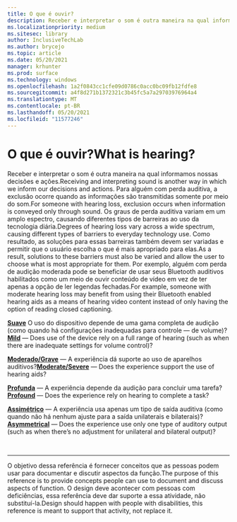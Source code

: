 ```yaml
---
title: O que é ouvir?
description: Receber e interpretar o som é outra maneira na qual informamos nossas decisões e ações.
ms.localizationpriority: medium
ms.sitesec: library
author: InclusiveTechLab
ms.author: brycejo
ms.topic: article
ms.date: 05/20/2021
manager: krhunter
ms.prod: surface
ms.technology: windows
ms.openlocfilehash: 1a2f0843cc1cfe09d0786c0acc0bc09fb12fdfe8
ms.sourcegitcommit: a4f8d271b1372321c3b45fc5a7a29703976964a4
ms.translationtype: MT
ms.contentlocale: pt-BR
ms.lasthandoff: 05/20/2021
ms.locfileid: "11577246"
---
```

# <a name="what-is-hearing"></a><span data-ttu-id="698ef-103">O que é ouvir?</span><span class="sxs-lookup"><span data-stu-id="698ef-103">What is hearing?</span></span>

<span data-ttu-id="698ef-104">Receber e interpretar o som é outra maneira na qual informamos nossas decisões e ações.</span><span class="sxs-lookup"><span data-stu-id="698ef-104">Receiving and interpreting sound is another way in which we inform our decisions and actions.</span></span> <span data-ttu-id="698ef-105">Para alguém com perda auditiva, a exclusão ocorre quando as informações são transmitidas somente por meio do som.</span><span class="sxs-lookup"><span data-stu-id="698ef-105">For someone with hearing loss, exclusion occurs when information is conveyed only through sound.</span></span> <span data-ttu-id="698ef-106">Os graus de perda auditiva variam em um amplo espectro, causando diferentes tipos de barreiras ao uso da tecnologia diária.</span><span class="sxs-lookup"><span data-stu-id="698ef-106">Degrees of hearing loss vary across a wide spectrum, causing different types of barriers to everyday technology use.</span></span> <span data-ttu-id="698ef-107">Como resultado, as soluções para essas barreiras também devem ser variadas e permitir que o usuário escolha o que é mais apropriado para elas.</span><span class="sxs-lookup"><span data-stu-id="698ef-107">As a result, solutions to these barriers must also be varied and allow the user to choose what is most appropriate for them.</span></span> <span data-ttu-id="698ef-108">Por exemplo, alguém com perda de audição moderada pode se beneficiar de usar seus Bluetooth auditivos habilitados como um meio de ouvir conteúdo de vídeo em vez de ter apenas a opção de ler legendas fechadas.</span><span class="sxs-lookup"><span data-stu-id="698ef-108">For example, someone with moderate hearing loss may benefit from using their Bluetooth enabled hearing aids as a means of hearing video content instead of only having the option of reading closed captioning.</span></span>

<span data-ttu-id="698ef-109">**[Suave](hearing-mild.md)** O uso do dispositivo depende de uma gama completa de audição (como quando há configurações inadequadas para controle &mdash; de volume)?</span><span class="sxs-lookup"><span data-stu-id="698ef-109">**[Mild](hearing-mild.md)** &mdash; Does use of the device rely on a full range of hearing (such as when there are inadequate settings for volume control)?</span></span>

<span data-ttu-id="698ef-110">**[Moderado/Grave](hearing-moderate-severe.md)** &mdash; A experiência dá suporte ao uso de aparelhos auditivos?</span><span class="sxs-lookup"><span data-stu-id="698ef-110">**[Moderate/Severe](hearing-moderate-severe.md)** &mdash; Does the experience support the use of hearing aids?</span></span>

<span data-ttu-id="698ef-111">**[Profunda](hearing-profound.md)** &mdash; A experiência depende da audição para concluir uma tarefa?</span><span class="sxs-lookup"><span data-stu-id="698ef-111">**[Profound](hearing-profound.md)** &mdash; Does the experience rely on hearing to complete a task?</span></span>

<span data-ttu-id="698ef-112">**[Assimétrico](hearing-asymmetrical.md)** &mdash; A experiência usa apenas um tipo de saída auditiva (como quando não há nenhum ajuste para a saída unilaterais e bilaterais)?</span><span class="sxs-lookup"><span data-stu-id="698ef-112">**[Asymmetrical](hearing-asymmetrical.md)** &mdash; Does the experience use only one type of auditory output (such as when there’s no adjustment for unilateral and bilateral output)?</span></span>

&nbsp;

[comment]: # (Instrução Footer)
___
<span data-ttu-id="698ef-114">O objetivo dessa referência é fornecer conceitos que as pessoas podem usar para documentar e discutir aspectos da função.</span><span class="sxs-lookup"><span data-stu-id="698ef-114">The purpose of this reference is to provide concepts people can use to document and discuss aspects of function.</span></span> <span data-ttu-id="698ef-115">O design deve acontecer com pessoas com deficiências, essa referência deve dar suporte a essa atividade, não substituí-la.</span><span class="sxs-lookup"><span data-stu-id="698ef-115">Design should happen with people with disabilities, this reference is meant to support that activity, not replace it.</span></span> 
